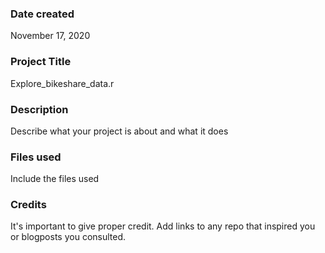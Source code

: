 ### Date created
November 17, 2020

### Project Title
Explore_bikeshare_data.r

### Description
Describe what your project is about and what it does

### Files used
Include the files used

### Credits
It's important to give proper credit. Add links to any repo that inspired you or blogposts you consulted.

